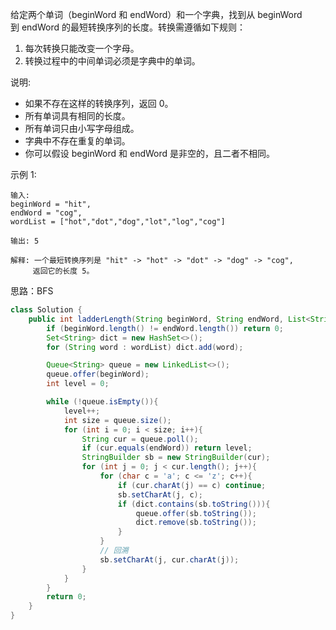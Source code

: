 给定两个单词（beginWord 和 endWord）和一个字典，找到从 beginWord 到 endWord 的最短转换序列的长度。转换需遵循如下规则：

1. 每次转换只能改变一个字母。
2. 转换过程中的中间单词必须是字典中的单词。

说明:

- 如果不存在这样的转换序列，返回 0。
- 所有单词具有相同的长度。
- 所有单词只由小写字母组成。
- 字典中不存在重复的单词。
- 你可以假设 beginWord 和 endWord 是非空的，且二者不相同。

示例 1:
```
输入:
beginWord = "hit",
endWord = "cog",
wordList = ["hot","dot","dog","lot","log","cog"]

输出: 5

解释: 一个最短转换序列是 "hit" -> "hot" -> "dot" -> "dog" -> "cog",
     返回它的长度 5。
```

思路：BFS
```java
class Solution {
    public int ladderLength(String beginWord, String endWord, List<String> wordList) {
        if (beginWord.length() != endWord.length()) return 0;
        Set<String> dict = new HashSet<>();
        for (String word : wordList) dict.add(word);

        Queue<String> queue = new LinkedList<>();
        queue.offer(beginWord);
        int level = 0;

        while (!queue.isEmpty()){
            level++;
            int size = queue.size();
            for (int i = 0; i < size; i++){
                String cur = queue.poll();
                if (cur.equals(endWord)) return level;
                StringBuilder sb = new StringBuilder(cur);
                for (int j = 0; j < cur.length(); j++){
                    for (char c = 'a'; c <= 'z'; c++){
                        if (cur.charAt(j) == c) continue;
                        sb.setCharAt(j, c);
                        if (dict.contains(sb.toString())){
                            queue.offer(sb.toString());
                            dict.remove(sb.toString());
                        }
                    }
                    // 回溯
                    sb.setCharAt(j, cur.charAt(j));
                }
            }
        }
        return 0;
    }
}
```